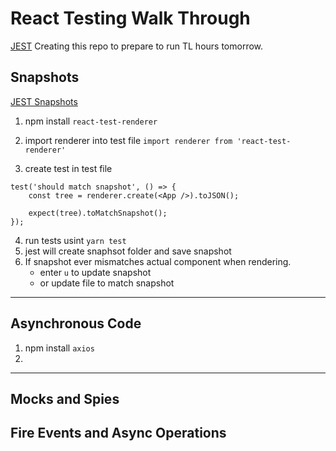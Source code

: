 # React Testing Walk Through
[JEST](https://jestjs.io/docs/en/getting-started)
Creating this repo to prepare to run TL hours tomorrow. 

## Snapshots
[JEST Snapshots](https://jestjs.io/blog/2016/07/27/jest-14.htm)

1. npm install `react-test-renderer`
2. import renderer into test file
`import renderer from 'react-test-renderer'` 

3. create test in test file
```
test('should match snapshot', () => {
	const tree = renderer.create(<App />).toJSON();

	expect(tree).toMatchSnapshot();
});
```
4. run tests usint `yarn test`
5. jest will create snaphsot folder and save snapshot
6. If snapshot ever mismatches actual component when rendering. 
	- enter `u` to update snapshot
	- or update file to match snapshot

***

## Asynchronous Code

1. npm install `axios` 
2. 


***

## Mocks and Spies

## Fire Events and Async Operations
